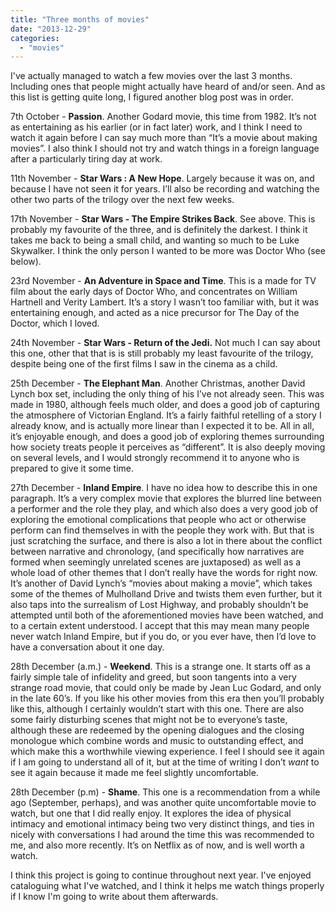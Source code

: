 ```yaml
---
title: "Three months of movies"
date: "2013-12-29"
categories: 
  - "movies"
---
```


I've actually managed to watch a few movies over the last 3 months. Including ones that people might actually have heard of and/or seen. And as this list is getting quite long, I figured another blog post was in order.

7th October - **Passion**. Another Godard movie, this time from 1982. It’s not as entertaining as his earlier (or in fact later) work, and I think I need to watch it again before I can say much more than “It’s a movie about making movies”. I also think I should not try and watch things in a foreign language after a particularly tiring day at work.

11th November - **Star Wars : A New Hope**. Largely because it was on, and because I have not seen it for years. I’ll also be recording and watching the other two parts of the trilogy over the next few weeks.

17th November - **Star Wars - The Empire Strikes Back**. See above. This is probably my favourite of the three, and is definitely the darkest. I think it takes me back to being a small child, and wanting so much to be Luke Skywalker. I think the only person I wanted to be more was Doctor Who (see below).

23rd November - **An Adventure in Space and Time**. This is a made for TV film about the early days of Doctor Who, and concentrates on William Hartnell and Verity Lambert. It’s a story I wasn’t too familiar with, but it was entertaining enough, and acted as a nice precursor for The Day of the Doctor, which I loved.

24th November - **Star Wars - Return of the Jedi.** Not much I can say about this one, other that that is is still probably my least favourite of the trilogy, despite being one of the first films I saw in the cinema as a child.

25th December - **The Elephant Man**. Another Christmas, another David Lynch box set, including the only thing of his I’ve not already seen. This was made in 1980, although feels much older, and does a good job of capturing the atmosphere of Victorian England. It’s a fairly faithful retelling of a story I already know, and is actually more linear than I expected it to be. All in all, it’s enjoyable enough, and does a good job of exploring themes surrounding how society treats people it perceives as “different”. It is also deeply moving on several levels, and I would strongly recommend it to anyone who is prepared to give it some time.

27th December - **Inland Empire**. I have no idea how to describe this in one paragraph. It’s a very complex movie that explores the blurred line between a performer and the role they play, and which also does a very good job of exploring the emotional complications that people who act or otherwise perform can find themselves in with the people they work with. But that is just scratching the surface, and there is also a lot in there about the conflict between narrative and chronology, (and specifically how narratives are formed when seemingly unrelated scenes are juxtaposed) as well as a whole load of other themes that I don’t really have the words for right now. It’s another of David Lynch’s “movies about making a movie”, which takes some of the themes of Mulholland Drive and twists them even further, but it also taps into the surrealism of Lost Highway, and probably shouldn’t be attempted until both of the aforementioned movies have been watched, and to a certain extent understood. I accept that this may mean many people never watch Inland Empire, but if you do, or you ever have, then I’d love to have a conversation about it one day.

28th December (a.m.) - **Weekend**. This is a strange one. It starts off as a fairly simple tale of infidelity and greed, but soon tangents into a very strange road movie, that could only be made by Jean Luc Godard, and only in the late 60’s. If you like his other movies from this era then you’ll probably like this, although I certainly wouldn’t start with this one. There are also some fairly disturbing scenes that might not be to everyone’s taste, although these are redeemed by the opening dialogues and the closing monologue which combine words and music to outstanding effect, and which make this a worthwhile viewing experience. I feel I should see it again if I am going to understand all of it, but at the time of writing I don’t _want_ to see it again because it made me feel slightly uncomfortable.

28th December (p.m) - **Shame**. This one is a recommendation from a while ago (September, perhaps), and was another quite uncomfortable movie to watch, but one that I did really enjoy. It explores the idea of physical intimacy and emotional intimacy being two very distinct things, and ties in nicely with conversations I had around the time this was recommended to me, and also more recently. It’s on Netflix as of now, and is well worth a watch.

I think this project is going to continue throughout next year. I've enjoyed cataloguing what I've watched, and I think it helps me watch things properly if I know I'm going to write about them afterwards.
